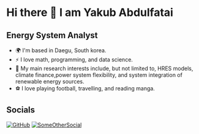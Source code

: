 # Hi there 👋 I am Yakub Abdulfatai

## Energy System Analyst

- 🌍 I'm based in Daegu, South korea.
- ⚡ I love math, programming, and data science.
- 🔋 My main research interests include, but not limited to, HRES models, climate finance,power system flexibility, and system integration of renewable energy sources.
- ⚽ I love playing football, travelling, and reading manga.

## Socials

[![GitHub](https://img.shields.io/badge/GitHub-000?style=for-the-badge&logo=github&logoColor=white)](https://github.com/yakub22)
[![SomeOtherSocial](https://img.shields.io/badge/Social-000?style=for-the-badge&logo=social-logo&logoColor=white)](https://www.linkedin.com/in/yakubabdulfatai/)


